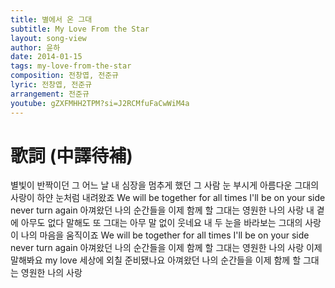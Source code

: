 ```yaml
---
title: 별에서 온 그대
subtitle: My Love From the Star
layout: song-view
author: 윤하
date: 2014-01-15
tags: my-love-from-the-star
composition: 전창엽, 전준규
lyric: 전창엽, 전준규
arrangement: 전준규
youtube: gZXFMHH2TPM?si=J2RCMfuFaCwWiM4a
---
```


# 歌詞 (中譯待補)

별빛이 반짝이던 그 어느 날
내 심장을 멈추게 했던 그 사람
눈 부시게 아름다운 그대의 사랑이
하얀 눈처럼 내려왔죠
We will be together for all times
I'll be on your side never turn again
아껴왔던 나의 순간들을
이제 함께 할
그대는 영원한 나의 사랑
내 곁에 아무도 없다 말해도
또 그대는 아무 말 없이 웃네요
내 두 눈을 바라보는 그대의 사랑이
나의 마음을 움직이죠
We will be together for all times
I'll be on your side never turn again
아껴왔던 나의 순간들을
이제 함께 할
그대는 영원한 나의 사랑
이제 말해봐요 my love
세상에 외칠 준비됐나요
아껴왔던 나의 순간들을
이제 함께 할
그대는 영원한 나의 사랑
